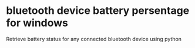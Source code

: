 # bluetooth device battery persentage for windows
 Retrieve battery status for any connected bluetooth device using python
